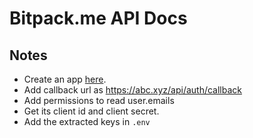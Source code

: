 # Bitpack.me API Docs

## Notes

- Create an app [here](https://github.com/organizations/ORG_NAME/settings/apps/new).
- Add callback url as https://abc.xyz/api/auth/callback
- Add permissions to read user.emails
- Get its client id and client secret.
- Add the extracted keys in `.env`
